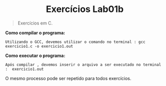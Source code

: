 <h1 align="center"> Exercícios Lab01b</h1>

> Exercícios em C.


**Como compilar o programa:**

```
Utilizando o GCC, devemos utilizar o comando no terminal : gcc exercicio1.c -o exercicio1.out

```

**Como executar o programa:**

```
Após compilar , devemos inserir o arquivo a ser executado no terminal :  exercicio1.out

```

O mesmo processo pode ser repetido para todos exercícios.
